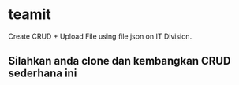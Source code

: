 # teamit
Create CRUD + Upload File using file json on IT Division.

## Silahkan anda clone dan kembangkan CRUD sederhana ini
